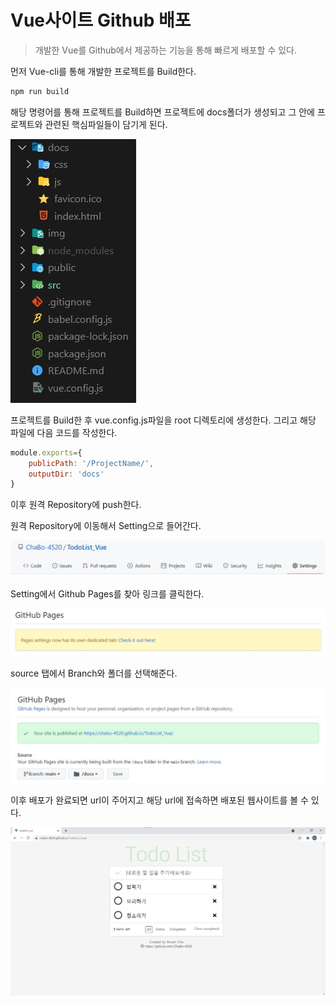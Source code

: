 # Vue사이트 Github 배포

> 개발한 Vue를 Github에서 제공하는 기능을 통해 빠르게 배포할 수 있다.

먼저 Vue-cli를 통해 개발한 프로젝트를 Build한다.

```sh
npm run build
```

해당 명령어를 통해 프로젝트를 Build하면 프로젝트에 docs폴더가 생성되고 그 안에 프로젝트와 관련된 핵심파일들이 담기게 된다.

<img src="../../2.Pictures/Vue_build.jpg">

프로젝트를 Build한 후 vue.config.js파일을 root 디렉토리에 생성한다. 그리고 해당 파일에 다음 코드를 작성한다.

```js
module.exports={
    publicPath: '/ProjectName/',
    outputDir: 'docs'
}
```

 이후 원격 Repository에 push한다.





원격 Repository에 이동해서 Setting으로 들어간다.

<img src="../../2.Pictures/ex1.jpg">

Setting에서 Github Pages를 찾아 링크를 클릭한다.

<img src="../../2.Pictures/ex2.jpg">

source 탭에서 Branch와 폴더를 선택해준다.

<img src="../../2.Pictures/ex3.jpg">

이후 배포가 완료되면 url이 주어지고 해당 url에 접속하면 배포된 웹사이트를 볼 수 있다.

<img src="../../2.Pictures/ex4.jpg">

